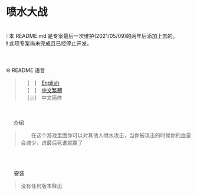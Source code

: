  
# **喷水大战**
<br>
❕ 本 README.md 是专案最后一次维护(2021/05/09)的两年后添加上去的。 <br>
❗ 此项专案尚未完成且已经停止开发。 <br>
<br>
&nbsp;

🌐 README 语言

>&emsp;&nbsp;[　]　[English](https://github.com/mcg25035/Water_Attacking_War/blob/master/README.md)<br>
>&emsp;&nbsp;[　]　[中文繁體](https://github.com/mcg25035/Water_Attacking_War/blob/master/README/README_TC.md)<br>
>&emsp;&nbsp;[⚝]　中文简体<br>


<br><br>
<img src="https://media.discordapp.net/attachments/763787703958372402/992695856492982352/unknown.png" width=16> 介绍


>&emsp;&emsp;在这个游戏里面你可以对其他人喷水攻击，当你被攻击的时候你的血量会减少，谁最后死谁就赢了

<br><br>

<img src="https://cdn.discordapp.com/attachments/763787703958372402/992716242706255932/unknown.png" width=17> 安装

>没有任何版本释出

 
